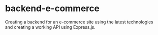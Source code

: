 # backend-e-commerce
Creating a backend for an e-commerce site using the latest technologies and creating a working API using Express.js.
